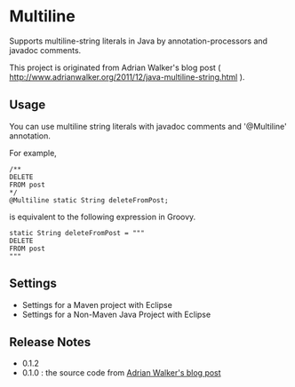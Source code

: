 Multiline
=========

Supports multiline-string literals in Java by annotation-processors and javadoc comments. 

This project is originated from Adrian Walker's blog post ( <http://www.adrianwalker.org/2011/12/java-multiline-string.html> ).

## Usage
You can use multiline string literals with javadoc comments and '@Multiline' annotation.

For example,

	/**
	DELETE
 	FROM post
 	*/
	@Multiline static String deleteFromPost;

is equivalent to the following expression in Groovy.

	static String deleteFromPost = """
	DELETE
	FROM post
	"""

## Settings
- Settings for a Maven project with Eclipse
- Settings for a Non-Maven Java Project with Eclipse

## Release Notes
- 0.1.2 
- 0.1.0 : the source code from [Adrian Walker's blog post](http://www.adrianwalker.org/2011/12/java-multiline-string.html)
